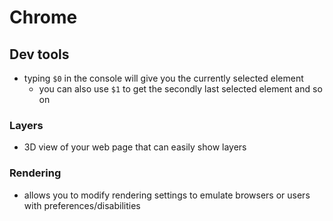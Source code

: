 # Chrome

## Dev tools
- typing `$0` in the console will give you the currently selected element
  - you can also use `$1` to get the secondly last selected element and so on

### Layers
- 3D view of your web page that can easily show layers

### Rendering
- allows you to modify rendering settings to emulate browsers or users with preferences/disabilities